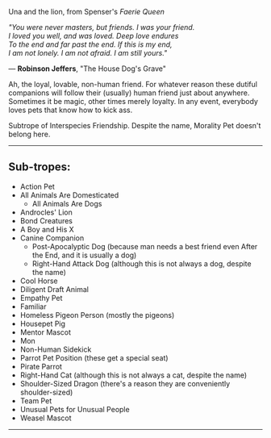 Una and the lion, from Spenser's _Faerie Queen_

_"You were never masters, but friends. I was your friend.  
I loved you well, and was loved. Deep love endures  
To the end and far past the end. If this is my end,  
I am not lonely. I am not afraid. I am still yours."_

— **Robinson Jeffers**, "The House Dog's Grave"

Ah, the loyal, lovable, non-human friend. For whatever reason these dutiful companions will follow their (usually) human friend just about anywhere. Sometimes it be magic, other times merely loyalty. In any event, everybody loves pets that know how to kick ass.

Subtrope of Interspecies Friendship. Despite the name, Morality Pet doesn't belong here.

___

## Sub-tropes:

-   Action Pet
-   All Animals Are Domesticated
    -   All Animals Are Dogs
-   Androcles' Lion
-   Bond Creatures
-   A Boy and His X
-   Canine Companion
    -   Post-Apocalyptic Dog (because man needs a best friend even After the End, and it is usually a dog)
    -   Right-Hand Attack Dog (although this is not always a dog, despite the name)
-   Cool Horse
-   Diligent Draft Animal
-   Empathy Pet
-   Familiar
-   Homeless Pigeon Person (mostly the pigeons)
-   Housepet Pig
-   Mentor Mascot
-   Mon
-   Non-Human Sidekick
-   Parrot Pet Position (these get a special seat)
-   Pirate Parrot
-   Right-Hand Cat (although this is not always a cat, despite the name)
-   Shoulder-Sized Dragon (there's a reason they are conveniently shoulder-sized)
-   Team Pet
-   Unusual Pets for Unusual People
-   Weasel Mascot

___